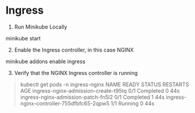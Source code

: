 # Ingress

1. Run Minikube Locally

minikube start

2. Enable the Ingress controller, in this case NGINX

minikube addons enable ingress

3. Verify that the NGINX Ingress controller is running

> kubectl get pods -n ingress-nginx
NAME                                        READY   STATUS      RESTARTS   AGE
ingress-nginx-admission-create-t95tq        0/1     Completed   0          44s
ingress-nginx-admission-patch-fn5l2         0/1     Completed   1          44s
ingress-nginx-controller-755dfbfc65-2qpw5   1/1     Running     0          44s